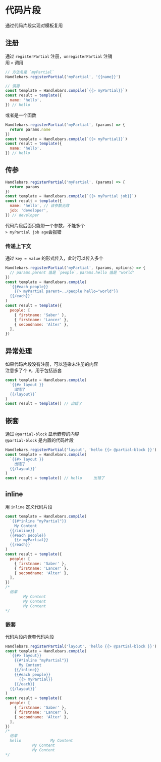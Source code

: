 # 代码片段

通过代码片段实现对模板复用

## 注册

通过 `registerPartial` 注册，`unregisterPartial` 注销  
用 `>` 调用

```js
// 方法名是 `myPartial`
Handlebars.registerPartial('myPartial', '{{name}}')

// 调用
const template = Handlebars.compile(`{{> myPartial}}`)
const result = template({
  name: 'hello',
}) // hello
```

或者是一个函数

```js
Handlebars.registerPartial('myPartial', (params) => {
  return params.name
})
const template = Handlebars.compile(`{{> myPartial}}`)
const result = template({
  name: 'hello',
}) // hello
```

## 传参

```js
Handlebars.registerPartial('myPartial', (params) => {
  return params
})
const template = Handlebars.compile(`{{> myPartial job}}`)
const result = template({
  name: 'hello', // 该参数无效
  job: 'developer',
}) // developer
```

代码片段后面只能带一个参数，不能多个  
`> myPartial job age`会报错

### 传递上下文

通过 `key = value` 的形式传入，此时可以传入多个

```js
Handlebars.registerPartial('myPartial', (params, options) => {
  // params.parent 值是 `people`，params.hello 值是 "world"
})
const template = Handlebars.compile(
  `{{#each people}}
    {{> myPartial parent=../people hello="world"}} 
  {{/each}}`
)
const result = template({
  people: [
    { firstname: 'Saber' },
    { firstname: 'Lancer' },
    { secondname: 'Alter' },
  ],
})
```

## 异常处理

如果代码片段没有注册，可以渲染未注册的内容  
注意多了个 `#`，用于包括嵌套

```js
const template = Handlebars.compile(
  `{{#> layout }}
    出错了
  {{/layout}}`
)
const result = template() // 出错了
```

## 嵌套

通过 `@partial-block` 显示嵌套的内容  
`@partial-block` 是内置的代码片段

```js
Handlebars.registerPartial('layout', 'hello {{> @partial-block }}')
const template = Handlebars.compile(
  `{{#> layout }}
    出错了
  {{/layout}}`
)
const result = template() // hello     出错了
```

## inline

用 `inline` 定义代码片段

```js
const template = Handlebars.compile(
  `{{#*inline "myPartial"}}
    My Content
  {{/inline}}
  {{#each people}}
    {{> myPartial}} 
  {{/each}}`
)
const result = template({
  people: [
    { firstname: 'Saber' },
    { firstname: 'Lancer' },
    { secondname: 'Alter' },
  ],
})
/* 
  结果
        My Content
        My Content
        My Content
*/
```

### 嵌套

代码片段内嵌套代码片段

```js
Handlebars.registerPartial('layout', 'hello {{> @partial-block }}')
const template = Handlebars.compile(
  `{{#> layout}}
    {{#*inline "myPartial"}}
      My Content
    {{/inline}}
    {{#each people}}
      {{> myPartial}} 
    {{/each}}
  {{/layout}}`
)
const result = template({
  people: [
    { firstname: 'Saber' },
    { firstname: 'Lancer' },
    { secondname: 'Alter' },
  ],
})
/* 
  结果
  hello             My Content
            My Content
            My Content
*/
```
